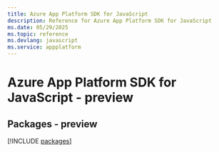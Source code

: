 ```yaml
---
title: Azure App Platform SDK for JavaScript
description: Reference for Azure App Platform SDK for JavaScript
ms.date: 05/29/2025
ms.topic: reference
ms.devlang: javascript
ms.service: appplatform
---
```

# Azure App Platform SDK for JavaScript - preview
## Packages - preview
[!INCLUDE [packages](app-platform-index.md)]